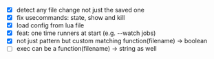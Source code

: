 - [x] detect any file change not just the saved one
- [x] fix usecommands: state, show and kill
- [x] load config from lua file
- [x] feat: one time runners at start (e.g. --watch jobs)
- [x] not just pattern but custom matching function(filename) -> boolean
- [ ] exec can be a function(filename) -> string as well
